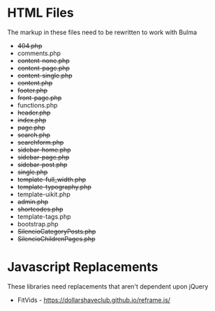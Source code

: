 # HTML Files
The markup in these files need to be rewritten to work with Bulma

* ~~404.php~~
* comments.php
* ~~content-none.php~~
* ~~content-page.php~~
* ~~content-single.php~~
* ~~content.php~~
* ~~footer.php~~
* ~~front-page.php~~
* functions.php
* ~~header.php~~
* ~~index.php~~
* ~~page.php~~
* ~~search.php~~
* ~~searchform.php~~
* ~~sidebar-home.php~~
* ~~sidebar-page.php~~
* ~~sidebar-post.php~~
* ~~single.php~~
* ~~template-full_width.php~~
* ~~template-typography.php~~
* template-uikit.php
* ~~admin.php~~
* ~~shortcodes.php~~
* template-tags.php
* bootstrap.php
* ~~SilencioCategoryPosts.php~~
* ~~SilencioChildrenPages.php~~

# Javascript Replacements
These libraries need replacements that aren't dependent upon jQuery

* FitVids - https://dollarshaveclub.github.io/reframe.js/
